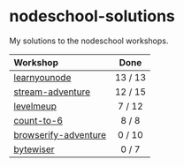 nodeschool-solutions
====================

My solutions to the nodeschool workshops.

| Workshop                    | Done    |
|:----------------------------|:-------:|
| [learnyounode][lyn]         | 13 / 13 |
| [stream-adventure][sa]      | 12 / 15 |
| [levelmeup][lmu]            |  7 / 12 |
| [count-to-6][ct6]           |  8 / 8  |
| [browserify-adventure][ba]  |  0 / 10 |
| [bytewiser][bw]             |  0 / 7  |

[ns]:  http://nodeschool.io/
[lyn]: https://github.com/rvagg/learnyounode
[sa]:  https://github.com/substack/stream-adventure
[lmu]: https://github.com/rvagg/levelmeup
[ba]:  https://github.com/substack/browserify-adventure
[ct6]: https://github.com/domenic/count-to-6
[bw]:  https://www.github.com/maxogden/bytewiser
